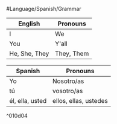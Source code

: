 #Language/Spanish/Grammar 

| English       | Pronouns   |
| ------------- | ---------- |
| I             | We         |
| You           | Y'all      |
| He, She, They | They, Them |

| Spanish         | Pronouns              |
| --------------- | --------------------- |
| Yo              | Nosotro/as            |
| tú              | vosotro/as            |
| él, ella, usted | ellos, ellas, ustedes |

^010d04

